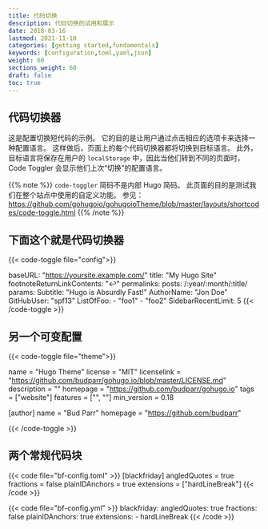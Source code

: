 ```yaml
---
title: 代码切换
description: 代码切换的试用和展示
date: 2018-03-16
lastmod: 2021-11-10
categories: [getting started,fundamentals]
keywords: [configuration,toml,yaml,json]
weight: 60
sections_weight: 60
draft: false
toc: true
---
```


## 代码切换器

这是配置切换短代码的示例。
它的目的是让用户通过点击相应的选项卡来选择一种配置语言。 这样做后，页面上的每个代码切换器都将切换到目标语言。 此外，目标语言将保存在用户的 `localStorage` 中，因此当他们转到不同的页面时，Code Toggler 会显示他们上次“切换”的配置语言。

{{% note %}}
`code-toggler` 简码不是内部 Hugo 简码。 此页面的目的是测试我们在整个站点中使用的自定义功能。 参见：<https://github.com/gohugoio/gohugoioTheme/blob/master/layouts/shortcodes/code-toggle.html>
{{% /note %}}

## 下面这个就是代码切换器

{{< code-toggle file="config">}}

baseURL: "https://yoursite.example.com/"
title: "My Hugo Site"
footnoteReturnLinkContents: "↩"
permalinks:
  posts: /:year/:month/:title/
params:
  Subtitle: "Hugo is Absurdly Fast!"
  AuthorName: "Jon Doe"
  GitHubUser: "spf13"
  ListOfFoo:
    - "foo1"
    - "foo2"
  SidebarRecentLimit: 5
{{< /code-toggle >}}

## 另一个可变配置

{{< code-toggle file="theme">}}

name = "Hugo Theme"
license = "MIT"
licenselink = "https://github.com/budparr/gohugo.io/blob/master/LICENSE.md"
description = ""
homepage = "https://github.com/budparr/gohugo.io"
tags = ["website"]
features = ["", ""]
min_version = 0.18

[author]
  name = "Bud Parr"
  homepage = "https://github.com/budparr"

{{< /code-toggle >}}

## 两个常规代码块

{{< code file="bf-config.toml" >}}
[blackfriday]
  angledQuotes = true
  fractions = false
  plainIDAnchors = true
  extensions = ["hardLineBreak"]
{{< /code >}}

{{< code file="bf-config.yml" >}}
blackfriday:
  angledQuotes: true
  fractions: false
  plainIDAnchors: true
  extensions:
    - hardLineBreak
{{< /code >}}
